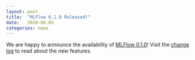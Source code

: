 ```yaml
---
layout: post
title:  "MLFlow 0.1.0 Released!"
date:   2018-06-05
categories: news
---
```


We are happy to announce the availability of [MLFlow 0.1.0](https://github.com/mlflow/mlflow/releases/tag/v0.1.0)! Visit the [change log](https://github.com/mlflow/mlflow/blob/master/CHANGELOG.rst#010-2018-06-05) to read about the new features.
